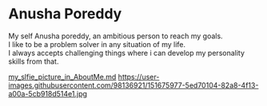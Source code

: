# Anusha Poreddy
My self Anusha poreddy, an ambitious person to reach my goals.<br> I like to be a problem solver in any situation of my life.<br>I always accepts challenging things where i can develop my personality skills from that.

[my_slfie_picture_in_AboutMe.md](https://user-images.githubusercontent.com/98136921/151675977-5ed70104-82a8-4f13-a00a-5cb918d514e1.jpg)
<https://user-images.githubusercontent.com/98136921/151675977-5ed70104-82a8-4f13-a00a-5cb918d514e1.jpg>


